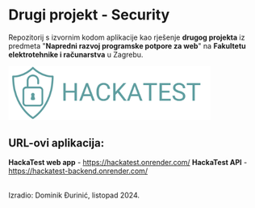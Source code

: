 # Drugi projekt - Security

Repozitorij s izvornim kodom aplikacije kao rješenje **drugog projekta** iz predmeta "**Napredni razvoj programske potpore za web**" na **Fakultetu elektrotehnike i računarstva** u Zagrebu.
</br>

<img src="https://github.com/dominikDurinic/project_2_security_web2/blob/main/security%20test%20app/public/images/logo2.png" alt="app logo" width="400"/>

## URL-ovi aplikacija:

**HackaTest web app** - https://hackatest.onrender.com/
**HackaTest API** - https://hackatest-backend.onrender.com/

</br>
Izradio: Dominik Đurinić, listopad 2024.
